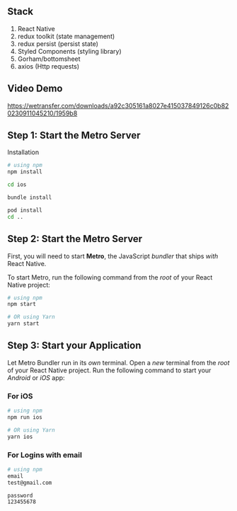 


## Stack 

1. React Native 
2. redux toolkit (state management)
3. redux persist (persist state)
4. Styled Components (styling library)
5. Gorham/bottomsheet 
6. axios (Http requests)


## Video Demo 
https://wetransfer.com/downloads/a92c305161a8027e415037849126c0b820230911045210/1959b8

## Step 1: Start the Metro Server

Installation 

```bash
# using npm
npm install 

cd ios 

bundle install 

pod install 
cd ..
```
## Step 2: Start the Metro Server

First, you will need to start **Metro**, the JavaScript _bundler_ that ships _with_ React Native.

To start Metro, run the following command from the _root_ of your React Native project:

```bash
# using npm
npm start

# OR using Yarn
yarn start
```

## Step 3: Start your Application

Let Metro Bundler run in its _own_ terminal. Open a _new_ terminal from the _root_ of your React Native project. Run the following command to start your _Android_ or _iOS_ app:
### For iOS

```bash
# using npm
npm run ios

# OR using Yarn
yarn ios
```

### For Logins with email

```bash
# using npm
email 
test@gmail.com

password
123455678

```

